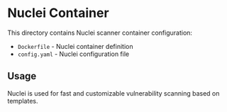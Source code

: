 # Nuclei Container

This directory contains Nuclei scanner container configuration:

- `Dockerfile` - Nuclei container definition
- `config.yaml` - Nuclei configuration file

## Usage

Nuclei is used for fast and customizable vulnerability scanning based on templates.